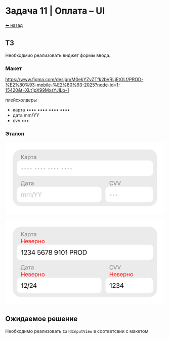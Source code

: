 #  Задача 11 | Оплата – UI

[⬅️ назад](../README.md)

## ТЗ

Необходмио реализовать виджет формы ввода.


### Макет

https://www.figma.com/design/M0ekYZvZTfk2bVRLjEtGLf/PROD-%E2%80%93-mobile-%E2%80%93-2025?node-id=1-15420&t=XLt1pX99MxsYJILb-1

плейсхолдеры
- карта •••• •••• •••• ••••
- дата mm/YY
- cvv •••

### Эталон

![](./ref/card_input_1.png)

![](./ref/card_input_2.png)

## Ожидаемое решение

Необходимо реализовать `CardInputView` в соответсвии с макетом
